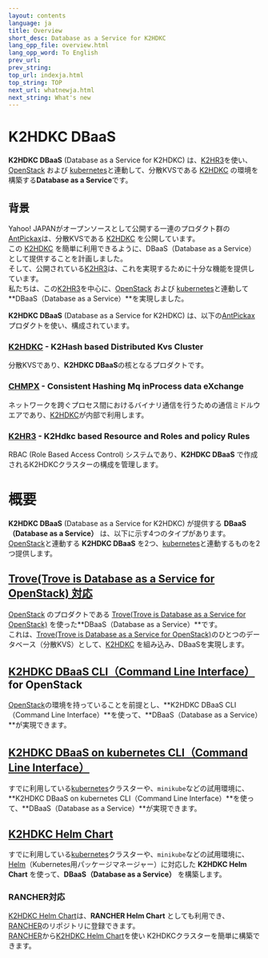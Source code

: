```yaml
---
layout: contents
language: ja
title: Overview
short_desc: Database as a Service for K2HDKC
lang_opp_file: overview.html
lang_opp_word: To English
prev_url: 
prev_string: 
top_url: indexja.html
top_string: TOP
next_url: whatnewja.html
next_string: What's new
---
```


# **K2HDKC DBaaS**
**K2HDKC DBaaS** (Database as a Service for K2HDKC) は、[K2HR3](https://k2hr3.antpick.ax/indexja.html)を使い、[OpenStack](https://www.openstack.org/) および [kubernetes](https://kubernetes.io/)と連動して、分散KVSである [K2HDKC](https://k2hdkc.antpick.ax/indexja.html) の環境を構築する**Database as a Service**です。

## 背景
Yahoo! JAPANがオープンソースとして公開する一連のプロダクト群の[AntPickax](https://antpick.ax/indexja.html)は、分散KVSである [K2HDKC](https://k2hdkc.antpick.ax/indexja.html) を公開しています。  
この [K2HDKC](https://k2hdkc.antpick.ax/indexja.html) を簡単に利用できるように、DBaaS（Database as a Service）として提供することを計画しました。  
そして、公開されている[K2HR3](https://k2hr3.antpick.ax/indexja.html)は、これを実現するために十分な機能を提供しています。  
私たちは、この[K2HR3](https://k2hr3.antpick.ax/indexja.html)を中心に、[OpenStack](https://www.openstack.org/) および [kubernetes](https://kubernetes.io/)と連動して**DBaaS（Database as a Service）**を実現しました。  

**K2HDKC DBaaS** (Database as a Service for K2HDKC) は、以下の[AntPickax](https://antpick.ax/indexja.html)プロダクトを使い、構成されています。

### [K2HDKC](https://k2hdkc.antpick.ax/indexja.html) - K2Hash based Distributed Kvs Cluster
分散KVSであり、**K2HDKC DBaaS**の核となるプロダクトです。
### [CHMPX](https://chmpx.antpick.ax/indexja.html) - Consistent Hashing Mq inProcess data eXchange
ネットワークを跨ぐプロセス間におけるバイナリ通信を行うための通信ミドルウエアであり、[K2HDKC](https://k2hdkc.antpick.ax/indexja.html)が内部で利用します。
### [K2HR3](https://k2hr3.antpick.ax/indexja.html) - K2Hdkc based Resource and Roles and policy Rules
RBAC (Role Based Access Control) システムであり、**K2HDKC DBaaS** で作成されるK2HDKCクラスターの構成を管理します。

# 概要
**K2HDKC DBaaS** (Database as a Service for K2HDKC) が提供する **DBaaS（Database as a Service）** は、以下に示す4つのタイプがあります。  
[OpenStack](https://www.openstack.org/)と連動する **K2HDKC DBaaS** を2つ、[kubernetes](https://kubernetes.io/)と連動するものを2つ提供します。

## [Trove(Trove is Database as a Service for OpenStack) 対応](overview_troveja.html)
[OpenStack](https://www.openstack.org/) のプロダクトである [Trove(Trove is Database as a Service for OpenStack)](https://wiki.openstack.org/wiki/Trove) を使った**DBaaS（Database as a Service）**です。  
これは、[Trove(Trove is Database as a Service for OpenStack)](https://wiki.openstack.org/wiki/Trove)のひとつのデータベース（分散KVS）として、[K2HDKC](https://k2hdkc.antpick.ax/indexja.html) を組み込み、DBaaSを実現します。  

## [K2HDKC DBaaS CLI（Command Line Interface）](overview_clija.html) for OpenStack
[OpenStack](https://www.openstack.org/)の環境を持っていることを前提とし、**K2HDKC DBaaS CLI（Command Line Interface）**を使って、**DBaaS（Database as a Service）**が実現できます。

## [K2HDKC DBaaS on kubernetes CLI（Command Line Interface）](overview_k8s_clija.html)
すでに利用している[kubernetes](https://kubernetes.io/)クラスターや、`minikube`などの試用環境に、**K2HDKC DBaaS on kubernetes CLI（Command Line Interface）**を使って、**DBaaS（Database as a Service）**が実現できます。  

## [K2HDKC Helm Chart](overview_helm_chartja.html)
すでに利用している[kubernetes](https://kubernetes.io/)クラスターや、`minikube`などの試用環境に、[Helm](https://helm.sh/ja/)（Kubernetes用パッケージマネージャー）に対応した **K2HDKC Helm Chart** を使って、**DBaaS（Database as a Service）** を構築します。  

### RANCHER対応
[K2HDKC Helm Chart](overview_helm_chartja.html)は、**RANCHER Helm Chart** としても利用でき、[RANCHER](https://www.rancher.co.jp/)のリポジトリに登録できます。  
[RANCHER](https://www.rancher.co.jp/)から[K2HDKC Helm Chart](overview_helm_chartja.html)を使い K2HDKCクラスターを簡単に構築できます。  
